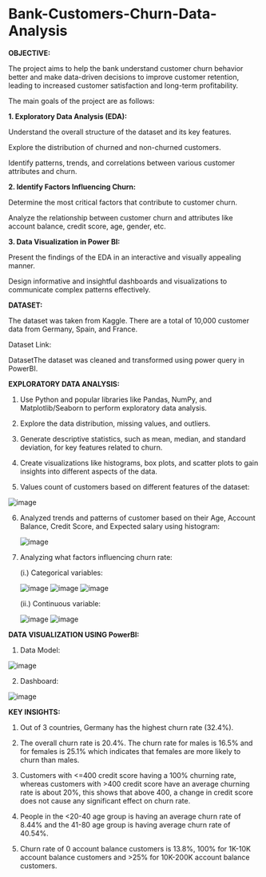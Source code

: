# Bank-Customers-Churn-Data-Analysis
**OBJECTIVE:**

The project aims to help the bank understand customer churn behavior better and make data-driven decisions to improve customer retention, leading to increased customer satisfaction and long-term profitability.

The main goals of the project are as follows:

**1.	Exploratory Data Analysis (EDA):**

Understand the overall structure of the dataset and its key features.

Explore the distribution of churned and non-churned customers.

Identify patterns, trends, and correlations between various customer attributes and churn.

**2.	Identify Factors Influencing Churn:**
   
Determine the most critical factors that contribute to customer churn.

Analyze the relationship between customer churn and attributes like account balance, credit score, age, gender, etc.

**3.	Data Visualization in Power BI:**

Present the findings of the EDA in an interactive and visually appealing manner.

Design informative and insightful dashboards and visualizations to communicate complex patterns effectively.



**DATASET:**

The dataset was taken from Kaggle. There are a total of 10,000 customer data from Germany, Spain, and France. 

Dataset Link: 

DatasetThe dataset was cleaned and transformed using power query in PowerBI.



**EXPLORATORY DATA ANALYSIS:**

1.	Use Python and popular libraries like Pandas, NumPy, and Matplotlib/Seaborn to perform exploratory data analysis.
   
2.	Explore the data distribution, missing values, and outliers.
   
3.	Generate descriptive statistics, such as mean, median, and standard deviation, for key features related to churn.
   
4.	Create visualizations like histograms, box plots, and scatter plots to gain insights into different aspects of the data.
   
5.	Values count of customers based on different features of the dataset:

   ![image](https://github.com/TaniyaSaxena8/Data-Analysis-of-Bank-Churn-Data/assets/135128191/98e83efa-544d-4325-bd93-e8152000df47)

6. Analyzed trends and patterns of customer based on their Age, Account Balance, Credit Score, and Expected salary using histogram:

   ![image](https://github.com/TaniyaSaxena8/Data-Analysis-of-Bank-Churn-Data/assets/135128191/1567a47b-3174-477a-b73e-48e9360664de)

7. Analyzing what factors influencing churn rate:

   (i.) Categorical variables:

   ![image](https://github.com/TaniyaSaxena8/Data-Analysis-of-Bank-Churn-Data/assets/135128191/87670af3-6df8-4e0d-a57a-818fb101c077)
   ![image](https://github.com/TaniyaSaxena8/Data-Analysis-of-Bank-Churn-Data/assets/135128191/60821001-95ff-4e9c-a51a-d9102ac35f2c)
   ![image](https://github.com/TaniyaSaxena8/Data-Analysis-of-Bank-Churn-Data/assets/135128191/23c6468d-d2dd-4eba-a8e0-543b4432a1d4)

   (ii.) Continuous variable:

   ![image](https://github.com/TaniyaSaxena8/Data-Analysis-of-Bank-Churn-Data/assets/135128191/02b44071-a481-4e45-a261-97e6a0a534b9)
   ![image](https://github.com/TaniyaSaxena8/Data-Analysis-of-Bank-Churn-Data/assets/135128191/b58e858c-dc95-4f91-8684-6fe44d665ca5)


**DATA VISUALIZATION USING PowerBI:**

1.	Data Model:
   
   ![image](https://github.com/TaniyaSaxena8/Data-Analysis-of-Bank-Churn-Data/assets/135128191/e6778bca-8110-4c58-8b04-a9bccf95f4f9)


2. Dashboard:
   
 ![image](https://github.com/TaniyaSaxena8/Data-Analysis-of-Bank-Churn-Data/assets/135128191/11c07e05-be4a-4b43-aff7-ade6ea7237fd)


  **KEY INSIGHTS:** 
  
1.	Out of 3 countries, Germany has the highest churn rate (32.4%).
   
2.	The overall churn rate is 20.4%. The churn rate for males is 16.5% and for females is 25.1% which indicates that females are more likely to churn than males.
   
3.	Customers with <=400 credit score having a 100% churning rate, whereas customers with >400 credit score have an average churning rate is about 20%, this shows that above 400, a change in credit score does not cause any significant effect on churn rate.
   
4.	People in the <20-40 age group is having an average churn rate of 8.44% and the 41-80 age group is having average churn rate of 40.54%.
   
5.	Churn rate of 0 account balance customers is 13.8%, 100% for 1K-10K account balance customers and >25% for 10K-200K account balance customers.






